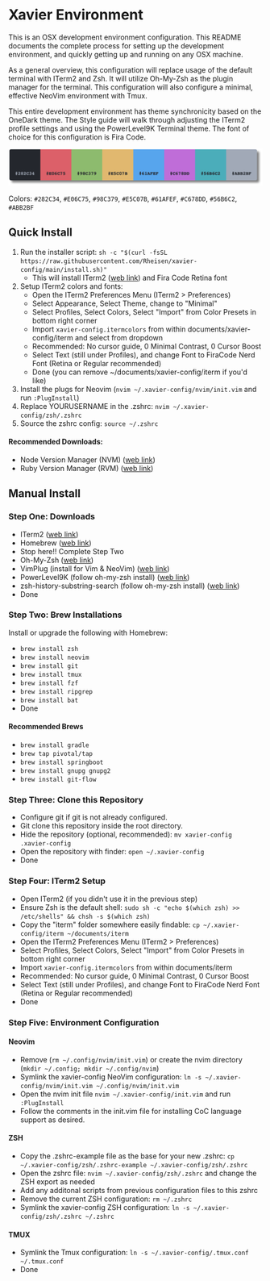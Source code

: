 # Xavier Environment

This is an OSX development environment configuration. This README documents the complete process for setting up the development environment, and quickly getting up and running on any OSX machine.

As a general overview, this configuration will replace usage of the default terminal with ITerm2 and Zsh. It will utilize Oh-My-Zsh as the plugin manager for the terminal. This configuration will also configure a minimal, effective NeoVim environment with Tmux.

This entire development environment has theme synchronicity based on the OneDark theme. The Style guide will walk through adjusting the ITerm2 profile settings and using the PowerLevel9K Terminal theme. The font of choice for this configuration is Fira Code.

![Color Reference](https://raw.githubusercontent.com/Rheisen/xavier-config/master/images/color_reference.png)

Colors: `#282C34`, `#E06C75`, `#98C379`, `#E5C07B`, `#61AFEF`, `#C678DD`, `#56B6C2`, `#ABB2BF`

## Quick Install

1. Run the installer script: `sh -c "$(curl -fsSL https://raw.githubusercontent.com/Rheisen/xavier-config/main/install.sh)"`
    - This will install ITerm2 ([web link](https://iterm2.com/downloads.html)) and Fira Code Retina font
2. Setup ITerm2 colors and fonts:
    - Open the ITerm2 Preferences Menu (ITerm2 > Preferences)
    - Select Appearance, Select Theme, change to "Minimal"
    - Select Profiles, Select Colors, Select "Import" from Color Presets in bottom right corner
    - Import `xavier-config.itermcolors` from within documents/xavier-config/iterm and select from dropdown
    - Recommended: No cursor guide, 0 Minimal Contrast, 0 Cursor Boost
    - Select Text (still under Profiles), and change Font to FiraCode Nerd Font (Retina or Regular recommended)
    - Done (you can remove ~/documents/xavier-config/iterm if you'd like)
3. Install the plugs for Neovim (`nvim ~/.xavier-config/nvim/init.vim` and run `:PlugInstall`)
4. Replace YOURUSERNAME in the .zshrc: `nvim ~/.xavier-config/zsh/.zshrc`
5. Source the zshrc config: `source ~/.zshrc`

#### Recommended Downloads:

- Node Version Manager (NVM) ([web link](https://github.com/nvm-sh/nvm))
- Ruby Version Manager (RVM) ([web link](https://rvm.io/))

## Manual Install

### Step One: Downloads

- ITerm2 ([web link](https://iterm2.com/downloads.html))
- Homebrew ([web link](https://brew.sh/))
- Stop here!! Complete Step Two
- Oh-My-Zsh ([web link](https://github.com/ohmyzsh/ohmyzsh))
- VimPlug (install for Vim & NeoVim) ([web link](https://github.com/junegunn/vim-plug))
- PowerLevel9K (follow oh-my-zsh install) ([web link](https://github.com/Powerlevel9k/powerlevel9k/wiki/Install-Instructions#option-2-install-for-oh-my-zsh))
- zsh-history-substring-search (follow oh-my-zsh install) ([web link](https://github.com/zsh-users/zsh-history-substring-search))
- Done

### Step Two: Brew Installations

Install or upgrade the following with Homebrew:

- `brew install zsh`
- `brew install neovim`
- `brew install git`
- `brew install tmux`
- `brew install fzf`
- `brew install ripgrep`
- `brew install bat`
- Done

#### Recommended Brews
- `brew install gradle`
- `brew tap pivotal/tap`
- `brew install springboot`
- `brew install gnupg gnupg2`
- `brew install git-flow`

### Step Three: Clone this Repository

- Configure git if git is not already configured.
- Git clone this repository inside the root directory.
- Hide the repository (optional, recommended): `mv xavier-config .xavier-config`
- Open the repository with finder: `open ~/.xavier-config`
- Done

### Step Four: ITerm2 Setup

- Open ITerm2 (if you didn't use it in the previous step)
- Ensure Zsh is the default shell: `sudo sh -c "echo $(which zsh) >> /etc/shells" && chsh -s $(which zsh)`
- Copy the "iterm" folder somewhere easily findable: `cp ~/.xavier-config/iterm ~/documents/iterm`
- Open the ITerm2 Preferences Menu (ITerm2 > Preferences)
- Select Profiles, Select Colors, Select "Import" from Color Presets in bottom right corner
- Import `xavier-config.itermcolors` from within documents/iterm
- Recommended: No cursor guide, 0 Minimal Contrast, 0 Cursor Boost
- Select Text (still under Profiles), and change Font to FiraCode Nerd Font (Retina or Regular recommended)
- Done

### Step Five: Environment Configuration

#### Neovim
- Remove (`rm ~/.config/nvim/init.vim`) or create the nvim directory (`mkdir ~/.config; mkdir ~/.config/nvim`)
- Symlink the xavier-config NeoVim configuration: `ln -s ~/.xavier-config/nvim/init.vim ~/.config/nvim/init.vim`
- Open the nvim init file `nvim ~/.xavier-config/init.vim` and run `:PlugInstall`
- Follow the comments in the init.vim file for installing CoC language support as desired.
#### ZSH
- Copy the .zshrc-example file as the base for your new .zshrc: `cp ~/.xavier-config/zsh/.zshrc-example ~/.xavier-config/zsh/.zshrc`
- Open the zshrc file: `nvim ~/.xavier-config/zsh/.zshrc` and change the ZSH export as needed
- Add any additonal scripts from previous configuration files to this zshrc
- Remove the current ZSH configuration: `rm ~/.zshrc`
- Symlink the xavier-config ZSH configuration: `ln -s ~/.xavier-config/zsh/.zshrc ~/.zshrc`
#### TMUX
- Symlink the Tmux configuration: `ln -s ~/.xavier-config/.tmux.conf ~/.tmux.conf`
- Done
